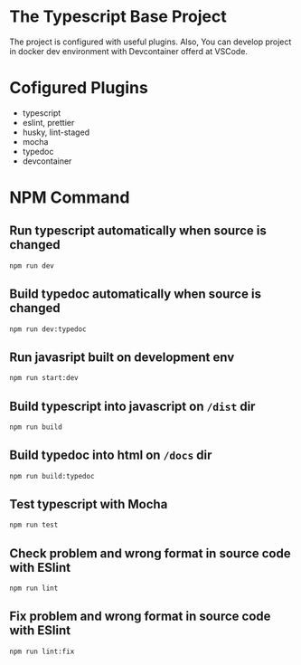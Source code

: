 # The Typescript Base Project

The project is configured with useful plugins.
Also, You can develop project in docker dev environment with Devcontainer offerd at VSCode.

# Cofigured Plugins

- typescript
- eslint, prettier
- husky, lint-staged
- mocha
- typedoc
- devcontainer

# NPM Command

## Run typescript automatically when source is changed

```bash
npm run dev
```

## Build typedoc automatically when source is changed

```bash
npm run dev:typedoc
```

## Run javasript built on development env

```bash
npm run start:dev
```

## Build typescript into javascript on `/dist` dir

```bash
npm run build
```

## Build typedoc into html on `/docs` dir

```bash
npm run build:typedoc
```

## Test typescript with Mocha

```bash
npm run test
```

## Check problem and wrong format in source code with ESlint

```bash
npm run lint
```

## Fix problem and wrong format in source code with ESlint

```bash
npm run lint:fix
```
